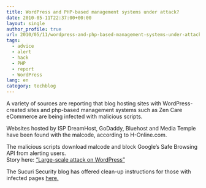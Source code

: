 ```yaml
---
title: WordPress and PHP-based management systems under attack?
date: 2010-05-11T22:37:00+00:00
layout: single
author_profile: true
url: 2010/05/11/wordpress-and-php-based-management-systems-under-attack/
tags:
  - advice
  - alert
  - hack
  - PHP
  - report
  - WordPress
lang: en
category: techblog
---
```

A variety of sources are reporting that blog hosting sites with WordPress-created sites and php-based management systems such as Zen Care eCommerce are being infected with malicious scripts.

Websites hosted by ISP DreamHost, GoDaddy, Bluehost and Media Temple have been found with the malcode, according to H-Online.com.

The malicious scripts download malcode and block Google’s Safe Browsing API from alerting users.  
Story here: [&#8220;Large-scale attack on WordPress&#8221;](http://www.h-online.com/security/news/item/Large-scale-attack-on-WordPress-996628.html)

The Sucuri Security blog has offered clean-up instructions for those with infected pages [here.](http://blog.sucuri.net/2010/05/simple-cleanup-solution-for-latest.html)